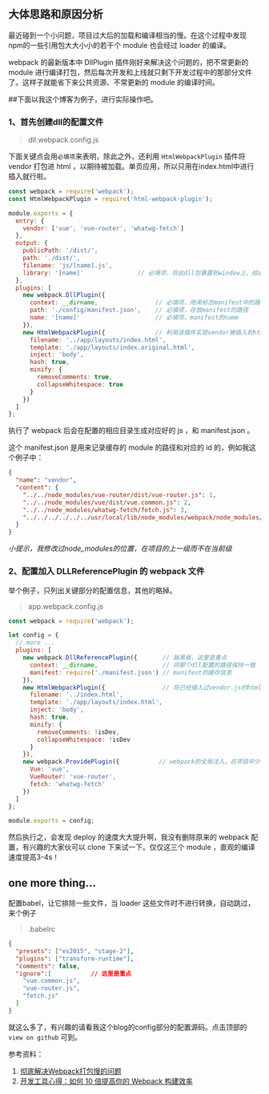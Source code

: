 ## 大体思路和原因分析
最近碰到一个小问题，项目过大后的加载和编译相当的慢。在这个过程中发现npm的一些引用包大大小小的若干个 module 也会经过 loader 的编译。

webpack 的最新版本中 DllPlugin 插件刚好来解决这个问题的，把不常更新的 module 进行编译打包，然后每次开发和上线就只剩下开发过程中的那部分文件了。这样子就能省下来公共资源、不常更新的 module 的编译时间。

##下面以我这个博客为例子，进行实际操作吧。
### 1、首先创建dll的配置文件
>dll.webpack.config.js

下面关键点会用`必填项`来表明，除此之外，还利用 `HtmlWebpackPlugin` 插件将 vendor 打包进 html ，以期待被加载。单页应用，所以只用在index.html中进行插入就行啦。

```javascript
const webpack = require('webpack');
const HtmlWebpackPlugin = require('html-webpack-plugin');

module.exports = {
  entry: {
    vendor: ['vue', 'vue-router', 'whatwg-fetch']
  },
  output: {
    publicPath: '/dist/',
    path: './dist/',
    filename: 'js/[name].js',
    library: '[name]'               // 必填项，将此dll包暴露到window上，给app.js调用
  },
  plugins: [
    new webpack.DllPlugin({
      context: __dirname,                // 必填项，用来标志manifest中的路径
      path: './config/manifest.json',    // 必填项，存放manifest的路径
      name: '[name]'                     // 必填项，manifest的name
    }),
    new HtmlWebpackPlugin({              // 利用该插件实现vendor被插入到html中
      filename: '../app/layouts/index.html',
      template: './app/layouts/index.original.html',
      inject: 'body',
      hash: true,
      minify: {
        removeComments: true,
        collapseWhitespace: true
      }
    })
  ]
};

```

执行了 webpack 后会在配置的相应目录生成对应好的 js ，和 manifest.json 。

这个 manifest.json 是用来记录缓存的 module 的路径和对应的 id 的，例如我这个例子中：
```json
{
  "name": "vendor",
  "content": {
    "../../node_modules/vue-router/dist/vue-router.js": 1,
    "../../node_modules/vue/dist/vue.common.js": 2,
    "../../node_modules/whatwg-fetch/fetch.js": 3,
    "../../../../../../usr/local/lib/node_modules/webpack/node_modules/process/browser.js": 4
  }
}
```

*小提示，我修改过node_modules的位置，在项目的上一级而不在当前级*

### 2、配置加入 DLLReferencePlugin 的 webpack 文件
举个例子，只列出关键部分的配置信息，其他的略掉。
>app.webpack.config.js

```javascript
const webpack = require('webpack');

let config = {
  // more ...
  plugins: [
    new webpack.DllReferencePlugin({       // 敲黑板，这里是重点
      context: __dirname,                  // 同那个dll配置的路径保持一致
      manifest: require('./manifest.json') // manifest的缓存信息
    }),
    new HtmlWebpackPlugin({                // 将已经插入过vendor.js的html再插入app.js，卧槽，感觉哪里不对
      filename: '../index.html',
      template: './app/layouts/index.html',
      inject: 'body',
      hash: true,
      minify: {
        removeComments: !isDev,
        collapseWhitespace: !isDev
      }
    }),
    new webpack.ProvidePlugin({           // webpack的全局注入，在项目中少写点require
      Vue: 'vue',
      VueRouter: 'vue-router',
      fetch: 'whatwg-fetch'
    })
  ]
};

module.exports = config;

```

然后执行之，会发现 deploy 的速度大大提升啊，我没有删除原来的 webpack 配置，有兴趣的大家伙可以 clone 下来试一下。仅仅这三个 module ，直观的编译速度提高3-4s！

## one more thing...
配置babel，让它排除一些文件，当 loader 这些文件时不进行转换，自动跳过，来个例子
>.babelrc

```json
{
  "presets": ["es2015", "stage-2"],
  "plugins": ["transform-runtime"],
  "comments": false,
  "ignore":[           // 这里是重点
    "vue.common.js",
    "vue-router.js",
    "fetch.js"
  ]
}
```

就这么多了，有兴趣的请看我这个blog的config部分的配置源码。点击顶部的 `view on github` 可到。

参考资料：
1. [彻底解决Webpack打包慢的问题](https://segmentfault.com/a/1190000006087638#articleHeader4)
2. [开发工具心得：如何 10 倍提高你的 Webpack 构建效率](https://segmentfault.com/a/1190000005770042#articleHeader11)
